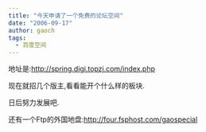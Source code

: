 ```yaml
---
title: "今天申请了一个免费的论坛空间"
date: "2006-09-17"
author: gaoch
tags:
  - 百度空间
---
```


地址是:http://spring.digi.topzj.com/index.php

现在就招几个版主,看看能开个什么样的板块.

日后努力发展吧.

还有一个Ftp的外国地盘:http://four.fsphost.com/gaospecial
